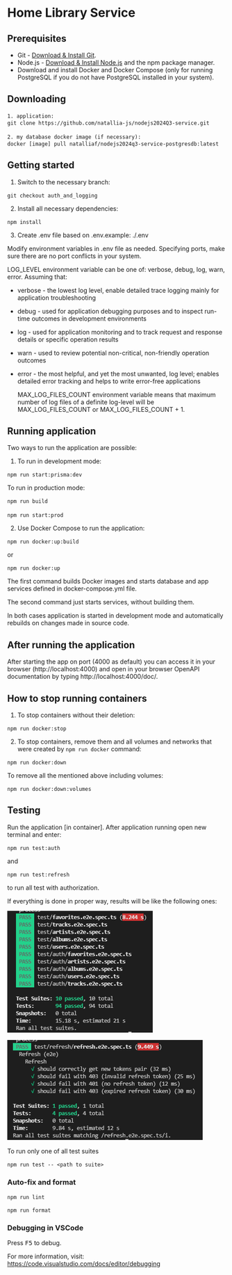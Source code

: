 # Home Library Service

## Prerequisites

- Git - [Download & Install Git](https://git-scm.com/downloads).
- Node.js - [Download & Install Node.js](https://nodejs.org/en/download/) and the npm package manager.
- Download and install Docker and Docker Compose (only for running PostgreSQL if you do not have PostgreSQL installed in your system).

## Downloading

```
1. application:
git clone https://github.com/natallia-js/nodejs2024Q3-service.git

2. my database docker image (if necessary):
docker [image] pull natalliaf/nodejs2024q3-service-postgresdb:latest
```

## Getting started

1. Switch to the necessary branch:

```
git checkout auth_and_logging
```

2. Install all necessary dependencies:

```
npm install
```

3. Create .env file based on .env.example: ./.env

  Modify environment variables in .env file as needed. Specifying ports, make sure there are no port conflicts in your system.

  LOG_LEVEL environment variable can be one of: verbose, debug, log, warn, error.
Assuming that:

- verbose - the lowest log level, enable detailed trace logging mainly for application troubleshooting
- debug - used for application debugging purposes and to inspect run-time outcomes in development environments
- log - used for application monitoring and to track request and response details or specific operation results
- warn - used to review potential non-critical, non-friendly operation outcomes
- error - the most helpful, and yet the most unwanted, log level;
          enables detailed error tracking and helps to write error-free applications

  MAX_LOG_FILES_COUNT environment variable means that maximum number of log files of a definite log-level will be MAX_LOG_FILES_COUNT or MAX_LOG_FILES_COUNT + 1.

## Running application

Two ways to run the application are possible:

1. To run in development mode:

```
npm run start:prisma:dev
```

To run in production mode:

```
npm run build

npm run start:prod
```

2. Use Docker Compose to run the application:

```
npm run docker:up:build
```

or

```
npm run docker:up
```

The first command builds Docker images and starts database and app services defined in docker-compose.yml file. 

The second command just starts services, without building them.

In both cases application is started in development mode and automatically rebuilds on changes made in source code.

## After running the application

After starting the app on port (4000 as default) you can access it in your browser (http://localhost:4000) and open in your browser OpenAPI documentation by typing http://localhost:4000/doc/.

## How to stop running containers

1. To stop containers without their deletion:

```
npm run docker:stop
```

2. To stop containers, remove them and all volumes and networks that were created by `npm run docker` command:

```
npm run docker:down
```

To remove all the mentioned above including volumes:

```
npm run docker:down:volumes
```
## Testing

Run the application [in container]. After application running open new terminal and enter:

```
npm run test:auth
```

and

```
npm run test:refresh
```

to run all test with authorization.

If everything is done in proper way, results will be like the following ones:

![auth test results](images_for_readme/auth-test-result.png)

![refresh test results](images_for_readme/refresh-test-result.png)

To run only one of all test suites

```
npm run test -- <path to suite>
```

### Auto-fix and format

```
npm run lint
```

```
npm run format
```

### Debugging in VSCode

Press <kbd>F5</kbd> to debug.

For more information, visit: https://code.visualstudio.com/docs/editor/debugging
